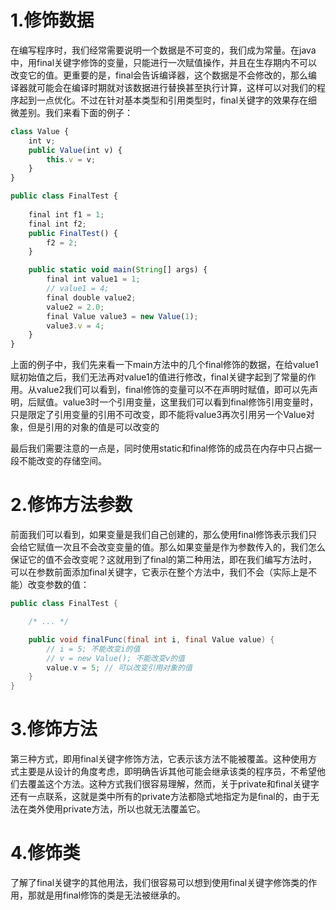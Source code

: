 # 1.修饰数据
在编写程序时，我们经常需要说明一个数据是不可变的，我们成为常量。在java中，用final关键字修饰的变量，只能进行一次赋值操作，并且在生存期内不可以改变它的值。更重要的是，final会告诉编译器，这个数据是不会修改的，那么编译器就可能会在编译时期就对该数据进行替换甚至执行计算，这样可以对我们的程序起到一点优化。不过在针对基本类型和引用类型时，final关键字的效果存在细微差别。我们来看下面的例子：

``` javascript
class Value {
    int v;
    public Value(int v) {
        this.v = v;
    }
}

public class FinalTest {
    
    final int f1 = 1;
    final int f2;
    public FinalTest() {
        f2 = 2;
    }

    public static void main(String[] args) {
        final int value1 = 1;
        // value1 = 4;
        final double value2;
        value2 = 2.0;
        final Value value3 = new Value(1);
        value3.v = 4;
    }
}
```
上面的例子中，我们先来看一下main方法中的几个final修饰的数据，在给value1赋初始值之后，我们无法再对value1的值进行修改，final关键字起到了常量的作用。从value2我们可以看到，final修饰的变量可以不在声明时赋值，即可以先声明，后赋值。value3时一个引用变量，这里我们可以看到final修饰引用变量时，只是限定了引用变量的引用不可改变，即不能将value3再次引用另一个Value对象，但是引用的对象的值是可以改变的

最后我们需要注意的一点是，同时使用static和final修饰的成员在内存中只占据一段不能改变的存储空间。

# 2.修饰方法参数

前面我们可以看到，如果变量是我们自己创建的，那么使用final修饰表示我们只会给它赋值一次且不会改变变量的值。那么如果变量是作为参数传入的，我们怎么保证它的值不会改变呢？这就用到了final的第二种用法，即在我们编写方法时，可以在参数前面添加final关键字，它表示在整个方法中，我们不会（实际上是不能）改变参数的值：

``` java
public class FinalTest {

    /* ... */

    public void finalFunc(final int i, final Value value) {
        // i = 5; 不能改变i的值
        // v = new Value(); 不能改变v的值
        value.v = 5; // 可以改变引用对象的值
    }
}
```

# 3.修饰方法

第三种方式，即用final关键字修饰方法，它表示该方法不能被覆盖。这种使用方式主要是从设计的角度考虑，即明确告诉其他可能会继承该类的程序员，不希望他们去覆盖这个方法。这种方式我们很容易理解，然而，关于private和final关键字还有一点联系，这就是类中所有的private方法都隐式地指定为是final的，由于无法在类外使用private方法，所以也就无法覆盖它。

# 4.修饰类
了解了final关键字的其他用法，我们很容易可以想到使用final关键字修饰类的作用，那就是用final修饰的类是无法被继承的。